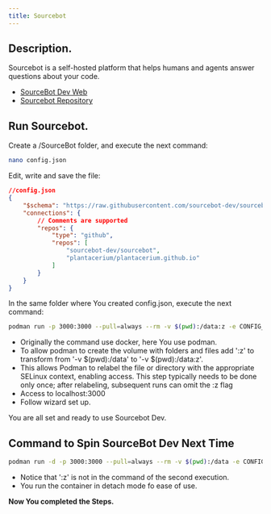 ```yaml
---
title: Sourcebot
---
```


## Description.
Sourcebot is a self-hosted platform that helps humans and agents answer questions about your code.
* [SourceBot Dev Web](https://www.sourcebot.dev/)
* [Sourcebot Repository](https://github.com/sourcebot-dev/sourcebot)

## Run Sourcebot.

Create a /SourceBot folder, and execute the next command:
```bash
nano config.json
```

Edit, write and save the file:
```json
//config.json
{
    "$schema": "https://raw.githubusercontent.com/sourcebot-dev/sourcebot/main/schemas/v3/index.json",
    "connections": {
        // Comments are supported
        "repos": {
            "type": "github",
            "repos": [
                "sourcebot-dev/sourcebot",
                "plantacerium/plantacerium.github.io"
            ]
        }
    }
}
````
In the same folder where You created config.json, execute the next command:

```bash
podman run -p 3000:3000 --pull=always --rm -v $(pwd):/data:z -e CONFIG_PATH=/data/config.json --name sourcebot ghcr.io/sourcebot-dev/sourcebot:latest
```
* Originally the command use docker, here You use podman.
* To allow podman to create the volume with folders and files add ':z' to transform from '-v $(pwd):/data' to '-v $(pwd):/data:z'.
* This allows Podman to relabel the file or directory with the appropriate SELinux context, enabling access. This step typically needs to be done only once; after relabeling, subsequent runs can omit the :z flag
* Access to localhost:3000
* Follow wizard set up.

You are all set and ready to use Sourcebot Dev.

## Command to Spin SourceBot Dev Next Time
```bash
podman run -d -p 3000:3000 --pull=always --rm -v $(pwd):/data -e CONFIG_PATH=/data/config.json --name sourcebot ghcr.io/sourcebot-dev/sourcebot:latest
```

* Notice that ':z' is not in the command of the second execution.
* You run the container in detach mode fo ease of use.

**Now You completed the Steps.**
